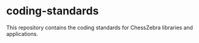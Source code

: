 # coding-standards
This repository contains the coding standards for ChessZebra libraries and applications.
